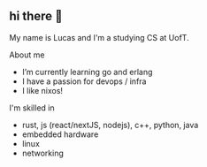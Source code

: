 ## hi there 👋
My name is Lucas and I'm a studying CS at UofT.

About me
- I’m currently learning go and erlang
- I have a passion for devops / infra
- I like nixos!


I'm skilled in
- rust, js (react/nextJS, nodejs), c++, python, java
- embedded hardware
- linux 
- networking
